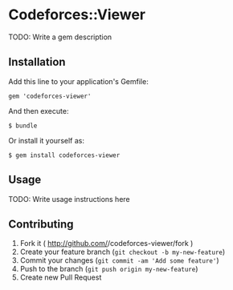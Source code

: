# Codeforces::Viewer

TODO: Write a gem description

## Installation

Add this line to your application's Gemfile:

    gem 'codeforces-viewer'

And then execute:

    $ bundle

Or install it yourself as:

    $ gem install codeforces-viewer

## Usage

TODO: Write usage instructions here

## Contributing

1. Fork it ( http://github.com/<my-github-username>/codeforces-viewer/fork )
2. Create your feature branch (`git checkout -b my-new-feature`)
3. Commit your changes (`git commit -am 'Add some feature'`)
4. Push to the branch (`git push origin my-new-feature`)
5. Create new Pull Request
